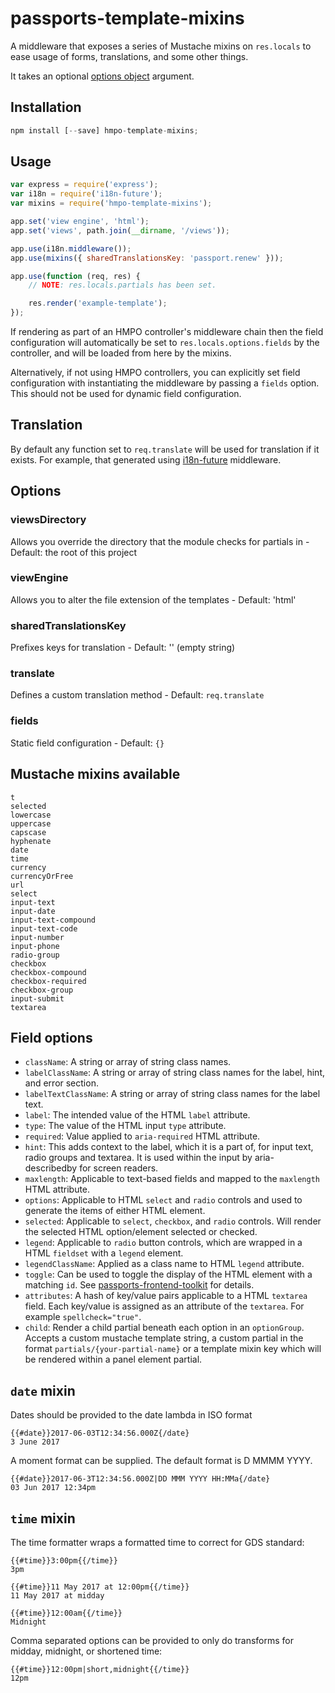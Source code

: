 # passports-template-mixins
A middleware that exposes a series of Mustache mixins on `res.locals` to ease usage of forms, translations, and some other things.

It takes an optional [options object](#options) argument.

## Installation

```javascript
npm install [--save] hmpo-template-mixins;
```

## Usage

```javascript
var express = require('express');
var i18n = require('i18n-future');
var mixins = require('hmpo-template-mixins');

app.set('view engine', 'html');
app.set('views', path.join(__dirname, '/views'));

app.use(i18n.middleware());
app.use(mixins({ sharedTranslationsKey: 'passport.renew' }));

app.use(function (req, res) {
    // NOTE: res.locals.partials has been set.

    res.render('example-template');
});
```

If rendering as part of an HMPO controller's middleware chain then the field configuration will automatically be set to `res.locals.options.fields` by the controller, and will be loaded from here by the mixins.

Alternatively, if not using HMPO controllers, you can explicitly set field configuration with instantiating the middleware by passing a `fields` option. This should not be used for dynamic field configuration.

## Translation

By default any function set to `req.translate` will be used for translation if it exists. For example, that generated using [i18n-future](https://npmjs.com/package/i18n-future) middleware.

## Options

### viewsDirectory

Allows you override the directory that the module checks for partials in - Default: the root of this project

### viewEngine

Allows you to alter the file extension of the templates - Default: 'html'

### sharedTranslationsKey

Prefixes keys for translation - Default: '' (empty string)

### translate

Defines a custom translation method - Default: `req.translate`

### fields

Static field configuration - Default: `{}`

## Mustache mixins available

```
t
selected
lowercase
uppercase
capscase
hyphenate
date
time
currency
currencyOrFree
url
select
input-text
input-date
input-text-compound
input-text-code
input-number
input-phone
radio-group
checkbox
checkbox-compound
checkbox-required
checkbox-group
input-submit
textarea
```

## Field options

- `className`: A string or array of string class names.
- `labelClassName`: A string or array of string class names for the label, hint, and error section.
- `labelTextClassName`: A string or array of string class names for the label text.
- `label`: The intended value of the HTML `label` attribute.
- `type`: The value of the HTML input `type` attribute.
- `required`: Value applied to `aria-required` HTML attribute.
- `hint`: This adds context to the label, which it is a part of, for input text, radio groups and textarea. It is used within the input by aria-describedby for screen readers.
- `maxlength`: Applicable to text-based fields and mapped to the `maxlength` HTML attribute.
- `options`: Applicable to HTML `select` and `radio` controls and used to generate the items of either HTML element.
- `selected`: Applicable to `select`, `checkbox`, and `radio` controls. Will render the selected HTML option/element selected or checked.
- `legend`: Applicable to `radio` button controls, which are wrapped in a HTML `fieldset` with a `legend` element.
- `legendClassName`: Applied as a class name to HTML `legend` attribute.
- `toggle`: Can be used to toggle the display of the HTML element with a matching `id`. See [passports-frontend-toolkit](https://github.com/UKHomeOffice/passports-frontend-toolkit/blob/master/assets/javascript/progressive-reveal.js) for details.
- `attributes`: A hash of key/value pairs applicable to a HTML `textarea` field. Each key/value is assigned as an attribute of the `textarea`. For example `spellcheck="true"`.
- `child`: Render a child partial beneath each option in an `optionGroup`. Accepts a custom mustache template string, a custom partial in the format `partials/{your-partial-name}` or a template mixin key which will be rendered within a panel element partial.

## `date` mixin

Dates should be provided to the date lambda in ISO format
```
{{#date}}2017-06-03T12:34:56.000Z{/date}
3 June 2017
```

A moment format can be supplied. The default format is D MMMM YYYY.
```
{{#date}}2017-06-3T12:34:56.000Z|DD MMM YYYY HH:MMa{/date}
03 Jun 2017 12:34pm
```

## `time` mixin

The time formatter wraps a formatted time to correct for GDS standard:
```
{{#time}}3:00pm{{/time}}
3pm

{{#time}}11 May 2017 at 12:00pm{{/time}}
11 May 2017 at midday

{{#time}}12:00am{{/time}}
Midnight
```

Comma separated options can be provided to only do transforms for midday, midnight, or shortened time:
```
{{#time}}12:00pm|short,midnight{{/time}}
12pm
```

